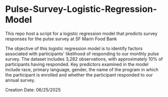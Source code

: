 # Pulse-Survey-Logistic-Regression-Model
This repo host a script for a logistic regression model that predicts survey responses for the pulse survey at SF Marin Food Bank

The objective of this logistic regression model is to identify factors associated with participants' likelihood of responding to our monthly pulse survey. The dataset includes 3,282 observations, with approximately 10% of participants having responded. Key predictors examined in the model include race, primary language, gender, the name of the program in which the participant is enrolled and whether the participant responded to our annual survey.

Creation Date: 06/25/2025
